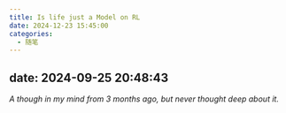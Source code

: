 ```yaml
---
title: Is life just a Model on RL
date: 2024-12-23 15:45:00
categories:
  - 随笔
---
```


date: 2024-09-25 20:48:43
---
*A though in my mind from 3 months ago, but never thought deep about it.*